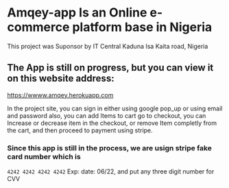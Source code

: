 # Amqey-app Is an Online e-commerce platform base in Nigeria 

This project was Suponsor by IT Central Kaduna Isa Kaita road, Nigeria

## The App is still on progress, but you can view it on this website address: 
  https://wwww.amqey.herokuapp.com 

In the project site, you can sign in either using google pop_up or using email and password also,
  you can add Items to cart go to checkout, you can Increase or decrease item in the checkout, or remove Item completly
  from the cart, and then proceed to payment using stripe.

### Since this app is still in the process,  we are usign stripe fake card number which is 
`4242 4242 4242 4242`  Exp: date: 06/22, and put any three digit number for CVV
